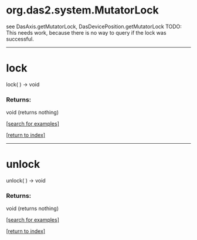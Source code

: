 # org.das2.system.MutatorLock

see DasAxis.getMutatorLock, DasDevicePosition.getMutatorLock
 TODO: This needs work, because there is no way to query if the lock was
 successful.

***
<a name="lock"></a>
# lock
lock(  ) &rarr; void



### Returns:
void (returns nothing)


<a href="https://github.com/autoplot/dev/search?q=lock&unscoped_q=lock">[search for examples]</a>

<a href="https://github.com/autoplot/documentation/blob/master/javadoc/index-all.md">[return to index]</a>

***
<a name="unlock"></a>
# unlock
unlock(  ) &rarr; void



### Returns:
void (returns nothing)


<a href="https://github.com/autoplot/dev/search?q=unlock&unscoped_q=unlock">[search for examples]</a>

<a href="https://github.com/autoplot/documentation/blob/master/javadoc/index-all.md">[return to index]</a>

